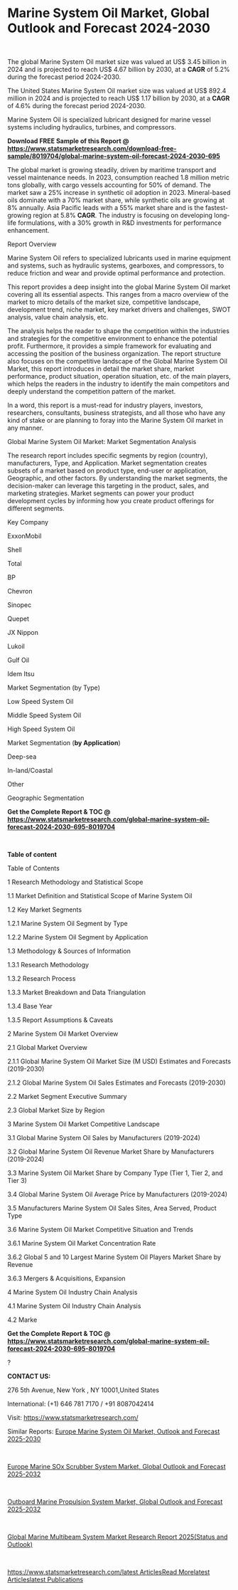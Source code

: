<h1>Marine System Oil Market, Global Outlook and Forecast 2024-2030</h1><br/><p>The global Marine System Oil market size was valued at US$ 3.45 billion in 2024 and is projected to reach US$ 4.67 billion by 2030, at a <strong>CAGR</strong> of 5.2% during the forecast period 2024-2030.</p>
 
 
 
 <p>The United States Marine System Oil market size was valued at US$ 892.4 million in 2024 and is projected to reach US$ 1.17 billion by 2030, at a <strong>CAGR</strong> of 4.6% during the forecast period 2024-2030.</p>
 
 
 
 <p>Marine System Oil is specialized lubricant designed for marine vessel systems including hydraulics, turbines, and compressors.</p>
 
 
 
 <p><strong>Download FREE Sample of this Report @ <a href="https://www.statsmarketresearch.com/download-free-sample/8019704/global-marine-system-oil-forecast-2024-2030-695">https://www.statsmarketresearch.com/download-free-sample/8019704/global-marine-system-oil-forecast-2024-2030-695</a></strong></p>
 
 
 
 <p>The global market is growing steadily, driven by maritime transport and vessel maintenance needs. In 2023, consumption reached 1.8 million metric tons globally, with cargo vessels accounting for 50% of demand. The market saw a 25% increase in synthetic oil adoption in 2023. Mineral-based oils dominate with a 70% market share, while synthetic oils are growing at 8% annually. Asia Pacific leads with a 55% market share and is the fastest-growing region at 5.8% <strong>CAGR</strong>. The industry is focusing on developing long-life formulations, with a 30% growth in R&D investments for performance enhancement.</p>
 
 
 
 <p>Report Overview</p>
 
 
 
 <p>Marine System Oil refers to specialized lubricants used in marine equipment and systems, such as hydraulic systems, gearboxes, and compressors, to reduce friction and wear and provide optimal performance and protection.</p>
 
 
 
 <p>This report provides a deep insight into the global Marine System Oil market covering all its essential aspects. This ranges from a macro overview of the market to micro details of the market size, competitive landscape, development trend, niche market, key market drivers and challenges, SWOT analysis, value chain analysis, etc.</p>
 
 
 
 <p>The analysis helps the reader to shape the competition within the industries and strategies for the competitive environment to enhance the potential profit. Furthermore, it provides a simple framework for evaluating and accessing the position of the business organization. The report structure also focuses on the competitive landscape of the Global Marine System Oil Market, this report introduces in detail the market share, market performance, product situation, operation situation, etc. of the main players, which helps the readers in the industry to identify the main competitors and deeply understand the competition pattern of the market.</p>
 
 
 
 <p>In a word, this report is a must-read for industry players, investors, researchers, consultants, business strategists, and all those who have any kind of stake or are planning to foray into the Marine System Oil market in any manner.</p>
 
 
 
 <p>Global Marine System Oil Market: Market Segmentation Analysis</p>
 
 
 
 <p>The research report includes specific segments by region (country), manufacturers, Type, and Application. Market segmentation creates subsets of a market based on product type, end-user or application, Geographic, and other factors. By understanding the market segments, the decision-maker can leverage this targeting in the product, sales, and marketing strategies. Market segments can power your product development cycles by informing how you create product offerings for different segments.</p>
 
 
 
 <p>Key Company</p>
 
 
 
 <p>ExxonMobil</p>
 
 
 
 <p>Shell</p>
 
 
 
 <p>Total</p>
 
 
 
 <p>BP</p>
 
 
 
 <p>Chevron</p>
 
 
 
 <p>Sinopec</p>
 
 
 
 <p>Quepet</p>
 
 
 
 <p>JX Nippon</p>
 
 
 
 <p>Lukoil</p>
 
 
 
 <p>Gulf Oil</p>
 
 
 
 <p>Idem Itsu</p>
 
 
 
 <p>Market Segmentation (by Type)</p>
 
 
 
 <p>Low Speed System Oil</p>
 
 
 
 <p>Middle Speed System Oil</p>
 
 
 
 <p>High Speed System Oil</p>
 
 
 
 <p>Market Segmentation (<strong>by Application</strong>)</p>
 
 
 
 <p>Deep-sea</p>
 
 
 
 <p>In-land/Coastal</p>
 
 
 
 <p>Other</p>
 
 
 
 <p>Geographic Segmentation</p>
 
 
 
 <div><b>Get the Complete Report & TOC @ <a href="https://www.statsmarketresearch.com/global-marine-system-oil-forecast-2024-2030-695-8019704">https://www.statsmarketresearch.com/global-marine-system-oil-forecast-2024-2030-695-8019704</a></b></div>
 
 
 
 <p><br />
 
 <b>Table of content</b></p>
 
 
 
 <p>Table of Contents<br />
 
 1 Research Methodology and Statistical Scope<br />
 
 1.1 Market Definition and Statistical Scope of Marine System Oil<br />
 
 1.2 Key Market Segments<br />
 
 1.2.1 Marine System Oil Segment by Type<br />
 
 1.2.2 Marine System Oil Segment by Application<br />
 
 1.3 Methodology & Sources of Information<br />
 
 1.3.1 Research Methodology<br />
 
 1.3.2 Research Process<br />
 
 1.3.3 Market Breakdown and Data Triangulation<br />
 
 1.3.4 Base Year<br />
 
 1.3.5 Report Assumptions & Caveats<br />
 
 2 Marine System Oil Market Overview<br />
 
 2.1 Global Market Overview<br />
 
 2.1.1 Global Marine System Oil Market Size (M USD) Estimates and Forecasts (2019-2030)<br />
 
 2.1.2 Global Marine System Oil Sales Estimates and Forecasts (2019-2030)<br />
 
 2.2 Market Segment Executive Summary<br />
 
 2.3 Global Market Size by Region<br />
 
 3 Marine System Oil Market Competitive Landscape<br />
 
 3.1 Global Marine System Oil Sales by Manufacturers (2019-2024)<br />
 
 3.2 Global Marine System Oil Revenue Market Share by Manufacturers (2019-2024)<br />
 
 3.3 Marine System Oil Market Share by Company Type (Tier 1, Tier 2, and Tier 3)<br />
 
 3.4 Global Marine System Oil Average Price by Manufacturers (2019-2024)<br />
 
 3.5 Manufacturers Marine System Oil Sales Sites, Area Served, Product Type<br />
 
 3.6 Marine System Oil Market Competitive Situation and Trends<br />
 
 3.6.1 Marine System Oil Market Concentration Rate<br />
 
 3.6.2 Global 5 and 10 Largest Marine System Oil Players Market Share by Revenue<br />
 
 3.6.3 Mergers & Acquisitions, Expansion<br />
 
 4 Marine System Oil Industry Chain Analysis<br />
 
 4.1 Marine System Oil Industry Chain Analysis<br />
 
 4.2 Marke</p>
 
 
 
 <div><b>Get the Complete Report & TOC @ <a href="https://www.statsmarketresearch.com/global-marine-system-oil-forecast-2024-2030-695-8019704">https://www.statsmarketresearch.com/global-marine-system-oil-forecast-2024-2030-695-8019704</a></b></div>
 
 
 
 <p>? </p>
 
 
 
 <p><b>CONTACT US:</b><br />
 
 276 5th Avenue, New York , NY 10001,United States<br />
 
 International: (+1) 646 781 7170 / +91 8087042414<br />
 
 Visit: <a href="https://www.statsmarketresearch.com/">https://www.statsmarketresearch.com/</a><br />
 
 Similar Reports: <a href="https://www.statsmarketresearch.com/global-marine-system-oil-forecast-2024-2030-695-8019704">Europe Marine System Oil Market, Outlook and Forecast 2025-2030</a><br />
 
 <br />
 
 <a href="https://www.statsmarketresearch.com/global-marine-system-oil-forecast-2024-2030-695-8019704">Europe Marine SOx Scrubber System Market, Global Outlook and Forecast 2025-2032</a><br />
 
 <br />
 
 <a href="https://www.statsmarketresearch.com/global-marine-system-oil-forecast-2024-2030-695-8019704">Outboard Marine Propulsion System Market, Global Outlook and Forecast 2025-2032</a><br />
 
 <br />
 
 <a href="https://www.statsmarketresearch.com/global-marine-system-oil-forecast-2024-2030-695-8019704">Global Marine Multibeam System Market Research Report 2025(Status and Outlook)</a><br />
 
 <br />
 
 <a href="https://gyeongbokgung.com">https://www.statsmarketresearch.com/</a><a href="https://hallyeomaritime.com">latest Articles</a><a href="https://jingwansa.com">Read More</a><a href="https://nguoiviet.jp/">latest Articles</a><a href="https://www.intelmarketresearch.com/">latest Publications</a></p>